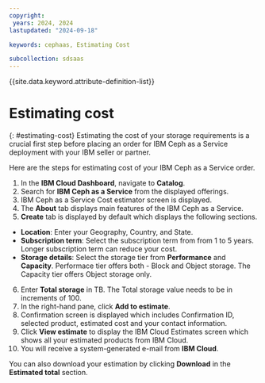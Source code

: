 ```yaml
---
copyright:
 years: 2024, 2024
lastupdated: "2024-09-18"

keywords: cephaas, Estimating Cost

subcollection: sdsaas
---
```


{{site.data.keyword.attribute-definition-list}}

# Estimating cost
{: #estimating-cost}
Estimating the cost of your storage requirements is a crucial first step before placing an order for IBM Ceph as a Service deployment with your IBM seller or partner.

Here are the steps for estimating cost of your IBM Ceph as a Service order. 

1. In the **IBM Cloud Dashboard**, navigate to **Catalog**. 
2. Search for **IBM Ceph as a Service** from the displayed offerings. 
3. IBM Ceph as a Service Cost estimator screen is displayed.
4. The **About** tab displays main features of the IBM Ceph as a Service. 
5. **Create** tab is displayed by default which displays the following sections.

- **Location**: Enter your Geography, Country, and State. 
- **Subscription term**: Select the subscription term from from 1 to 5 years. Longer subscription term can reduce your cost. 
- **Storage details**: Select the storage tier from **Performance** and **Capacity**. Performace tier offers both - Block and Object storage. The Capacity tier offers Object storage only. 

6. Enter **Total storage** in TB. The Total storage value needs to be in increments of 100. 
7. In the right-hand pane, click **Add to estimate**. 
8. Confirmation screen is displayed which includes Confirmation ID, selected product, estimated cost and your contact information.
9. Click **View estimate** to display the IBM Cloud Estimates screen which shows all your estimated products from IBM Cloud. 
10. You will receive a system-generated e-mail from **IBM Cloud**. 

You can also download your estimation by clicking **Download** in the **Estimated total** section. 
